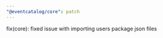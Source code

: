 ```yaml
---
"@eventcatalog/core": patch
---
```


fix(core): fixed issue with importing users package json files
